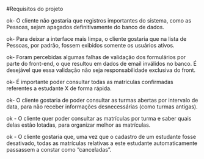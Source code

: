 #Requisitos do projeto

ok- O cliente não gostaria que registros importantes do sistema, como as Pessoas, sejam apagados definitivamente do banco de dados.

ok- Para deixar a interface mais limpa, o cliente gostaria que na lista de Pessoas, por padrão, fossem exibidos somente os usuários ativos.

ok- Foram percebidas algumas falhas de validação dos formulários por parte do front-end, o que resultou em dados de email inválidos no banco. É desejável que essa validação não seja responsabilidade exclusiva do front.

ok- É importante poder consultar todas as matrículas confirmadas referentes a estudante X de forma rápida.

ok- O cliente gostaria de poder consultar as turmas abertas por intervalo de data, para não receber informações desnecessárias (como turmas antigas).

ok - O cliente quer poder consultar as matrículas por turma e saber quais delas estão lotadas, para organizar melhor as matrículas.

ok - O cliente gostaria que, uma vez que o cadastro de um estudante fosse desativado, todas as matrículas relativas a este estudante automaticamente passassem a constar como “canceladas”.
